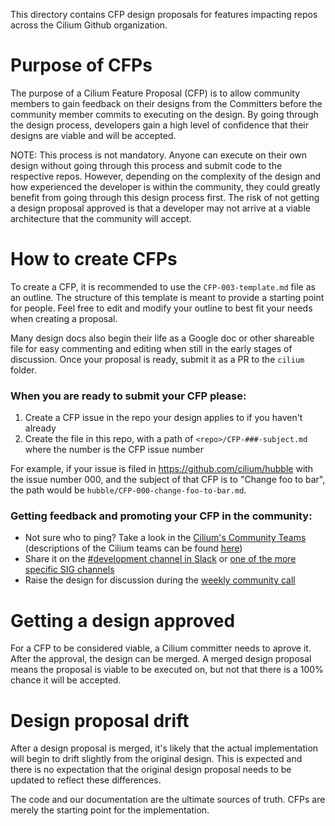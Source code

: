 This directory contains CFP design proposals for features impacting repos across the
Cilium Github organization.

# Purpose of CFPs

The purpose of a Cilium Feature Proposal (CFP) is to allow community members to gain feedback
on their designs from the Committers before the community member commits to
executing on the design. By going through the design process, developers gain a
high level of confidence that their designs are viable and will be
accepted.

NOTE: This process is not mandatory. Anyone can execute on their own design
without going through this process and submit code to the respective repos.
However, depending on the complexity of the design and how experienced the
developer is within the community, they could greatly benefit from going through
this design process first. The risk of not getting a design proposal approved
is that a developer may not arrive at a viable architecture that the community will
accept.

# How to create CFPs

To create a CFP, it is recommended to use the `CFP-003-template.md`
file as an outline. The structure of this template is meant to provide a starting
point for people. Feel free to edit and modify your outline to best fit your
needs when creating a proposal.

Many design docs also begin their life as a Google doc or other shareable
file for easy commenting and editing when still in the early stages of discussion.
Once your proposal is ready, submit it as a PR to the `cilium` folder.

### When you are ready to submit your CFP please:

1. Create a CFP issue in the repo your design applies to if you haven't already
2. Create the file in this repo, with a path of `<repo>/CFP-###-subject.md` where the number is the CFP issue number

For example, if your issue is filed in https://github.com/cilium/hubble with
the issue number 000, and the subject of that CFP is to "Change foo to bar",
the path would be `hubble/CFP-000-change-foo-to-bar.md`.

### Getting feedback and promoting your CFP in the community:

- Not sure who to ping? Take a look in the [Cilium's Community Teams](https://github.com/cilium/community/tree/main/ladder/teams) (descriptions of the Cilium teams can be found [here](https://github.com/cilium/cilium/blob/main/CODEOWNERS))
- Share it on the [#development channel in Slack](https://cilium.slack.com/archives/C2B917YHE) or [one of the more specific SIG channels](https://docs.cilium.io/en/v1.13/community/community/#id1)
- Raise the design for discussion during the [weekly community call](https://docs.cilium.io/en/v1.13/community/community/#id1)

# Getting a design approved

For a CFP to be considered viable, a Cilium committer needs to aprove it.
After the approval, the design can be merged. A merged design proposal 
means the proposal is viable to be executed on, but not that there is a
100% chance it will be accepted.

# Design proposal drift

After a design proposal is merged, it's likely that the actual implementation
will begin to drift slightly from the original design. This is expected and
there is no expectation that the original design proposal needs to be updated
to reflect these differences.

The code and our documentation are the ultimate sources of truth. CFPs are merely
the starting point for the implementation.
